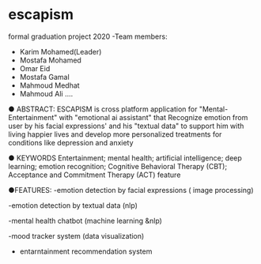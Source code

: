 # escapism
formal graduation project 2020 
-Team members:
-	Karim Mohamed(Leader)
-	Mostafa Mohamed
-	Omar Eid
-	Mostafa Gamal
-	Mahmoud Medhat
-	Mahmoud Ali
....
 
 
 
 
 
 ● ABSTRACT:
ESCAPISM is cross platform application for "Mental-Entertainment" 
with "emotional ai assistant" that Recognize
emotion from user by his facial expressions' and his "textual data" to support him with living happier lives and develop more personalized treatments for conditions like depression and anxiety 





●	KEYWORDS
Entertainment; mental health; artificial intelligence; deep learning; emotion recognition; Cognitive Behavioral Therapy (CBT); Acceptance and Commitment Therapy (ACT)
feature 



●FEATURES:
-emotion detection by facial expressions ( image processing)

-emotion detection by  textual data (nlp)

-mental health chatbot (machine learning &nlp)

-mood tracker system (data visualization)

- entarntainment recommendation system 

